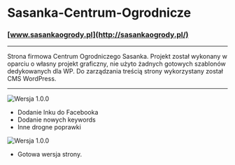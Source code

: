 # Sasanka-Centrum-Ogrodnicze

### [www.sasankaogrody.pl](http://sasankaogrody.pl/)

***

Strona firmowa Centrum Ogrodniczego Sasanka. Projekt został wykonany w oparciu o własny projekt graficzny, nie użyto żadnych gotowych szablonów dedykowanych dla WP. Do zarządzania treścią strony wykorzystany został CMS WordPress. 

***

![Wersja 1.0.0](https://img.shields.io/badge/Wersja-1.0.1-green.svg)

* Dodanie lnku do Facebooka 
* Dodanie nowych keywords 
* Inne drogne poprawki

![Wersja 1.0.0](https://img.shields.io/badge/Wersja-1.0.0-green.svg)
* Gotowa wersja strony.
